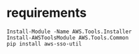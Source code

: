 # requirements
```hcl
Install-Module -Name AWS.Tools.Installer
Install-AWSToolsModule AWS.Tools.Common
pip install aws-sso-util
```